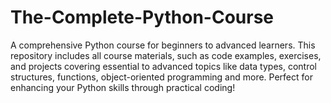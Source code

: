 # The-Complete-Python-Course
A comprehensive Python course for beginners to advanced learners. This repository includes all course materials, such as code examples, exercises, and projects covering essential to advanced topics like data types, control structures, functions, object-oriented programming and more. Perfect for enhancing your Python skills through practical coding!
